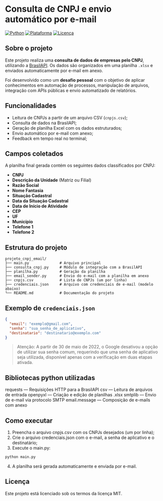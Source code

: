 # Consulta de CNPJ e envio automático por e-mail

[![Python](https://img.shields.io/badge/Python-3.10%2B-blue?logo=python)](https://www.python.org/)
[![Plataforma](https://img.shields.io/badge/Executavel-Windows%20%7C%20Linux%20%7C%20Android-informational?logo=codeforces)]()
[![Licença](https://img.shields.io/badge/Licença-MIT-green)](LICENSE)

## Sobre o projeto

Este projeto realiza uma **consulta de dados de empresas pelo CNPJ**, utilizando a [BrasilAPI](https://brasilapi.com.br/). Os dados são organizados em uma planilha `.xlsx` e enviados automaticamente por e-mail em anexo.

Foi desenvolvido como um **desafio pessoal** com o objetivo de aplicar conhecimentos em automação de processos, manipulação de arquivos, integração com APIs públicas e envio automatizado de relatórios.

## Funcionalidades

- Leitura de CNPJs a partir de um arquivo CSV (`cnpjs.csv`);
- Consulta de dados na BrasilAPI;
- Geração de planilha Excel com os dados estruturados;
- Envio automático por e-mail com anexo;
- Feedback em tempo real no terminal;

## Campos coletados

A planilha final gerada contém os seguintes dados classificados por CNPJ:
- **CNPJ**
- **Descrição da Unidade** (Matriz ou Filial)
- **Razão Social**
- **Nome Fantasia**
- **Situação Cadastral**
- **Data da Situação Cadastral**
- **Data de Início de Atividade**
- **CEP**
- **UF**
- **Município**
- **Telefone 1**
- **Telefone 2**

## Estrutura do projeto

```
projeto_cnpj_email/
├── main.py              # Arquivo principal
├── consulta_cnpj.py     # Módulo de integração com a BrasilAPI
├── planilha.py          # Geração da planilha
├── email_sender.py      # Envio do e-mail com a planilha em anexo
├── cnpjs.csv            # Lista de CNPJs (um por linha)
├── credenciais.json     # Arquivo com credenciais de e-mail (modelo abaixo)
└── README.md            # Documentação do projeto
```

## Exemplo de `credenciais.json`

```json
{
  "email": "exemplo@gmail.com",
  "senha": "sua_senha_de_aplicativo",
  "destinatario": "destinatario@exemplo.com"
}
```

> Atenção: A partir de 30 de maio de 2022, o Google desativou a opção de utilizar sua senha comum, requerindo que uma senha de aplicativo seja utilizada, disponível apenas com a verificação em duas etapas ativada.

## Bibliotecas python utilizadas

requests — Requisições HTTP para a BrasilAPI
csv — Leitura de arquivos de entrada
openpyxl — Criação e edição de planilhas .xlsx
smtplib — Envio de e-mail via protocolo SMTP
email.message — Composição de e-mails com anexo


## Como executar

1. Preencha o arquivo cnpjs.csv com os CNPJs desejados (um por linha);
2. Crie o arquivo credenciais.json com o e-mail, a senha de aplicativo e o destinatário;
3. Execute o main.py:
```python
python main.py
```
4. A planilha será gerada automaticamente e enviada por e-mail.

## Licença

Este projeto está licenciado sob os termos da licença MIT.
